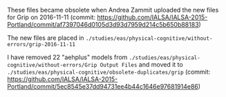 These files became obsolete when Andrea Zammit uploaded the new files for Grip on 2016-11-11 (commit: https://github.com/IALSA/IALSA-2015-Portland/commit/af7397046d0105d3d93d7959d214c5b650b88183)

The new files are placed in `./studies/eas/physical-cognitive/without-errors/grip-2016-11-11`

I have removed 22 "aehplus" models from `./studies/eas/physical-cognitive/without-errors/Grip Output Files` and moved it to `./studies/eas/physical-cognitive/obsolete-duplicates/grip` (commit: https://github.com/IALSA/IALSA-2015-Portland/commit/5ec8545e37dd94731ee4b44c1646e97681914e86)
